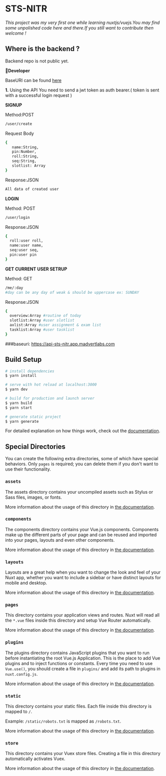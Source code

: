 # STS-NITR
*This project was my very first one while learning nuxtjs/vuejs.You may find some unpolished code here and there.If you still want to contribute then welcome !*


## Where is the backend ?
Backend repo is not public yet.


**🤵Developer**

BaseURI can be found [here](#baseuri)

**1.** Using the API 
You need to send a jwt token as auth bearer.( token is sent with a successful login request )

**SIGNUP**

Method:POST
```sh
/user/create
```
Request Body
```sh
{
   name:String,
   pin:Number,
   roll:String,
   seq:String,
   slotlist: Array
}
```
Response:JSON

```sh
All data of created user
```
**LOGIN**

Method: POST
```sh
/user/login
```
Response:JSON

```sh
{
  roll:user roll,
  name:user name,
  seq:user seq,
  pin:user pin
}
```
**GET CURRENT USER SETRUP**

Method: GET
```sh
/me/:day 
#day can be any day of weak & should be uppercase ex: SUNDAY
```
Response:JSON

```sh
{
  overview:Array #routine of today
  slotlist:Array #user slotlist
  axlist:Array #user assignment & exam list
  tasklist:Array #user tasklist
}
```

###baseuri: https://api-sts-nitr.app.madvertlabs.com
## Build Setup

```bash
# install dependencies
$ yarn install

# serve with hot reload at localhost:3000
$ yarn dev

# build for production and launch server
$ yarn build
$ yarn start

# generate static project
$ yarn generate
```

For detailed explanation on how things work, check out the [documentation](https://nuxtjs.org).

## Special Directories

You can create the following extra directories, some of which have special behaviors. Only `pages` is required; you can delete them if you don't want to use their functionality.

### `assets`

The assets directory contains your uncompiled assets such as Stylus or Sass files, images, or fonts.

More information about the usage of this directory in [the documentation](https://nuxtjs.org/docs/2.x/directory-structure/assets).

### `components`

The components directory contains your Vue.js components. Components make up the different parts of your page and can be reused and imported into your pages, layouts and even other components.

More information about the usage of this directory in [the documentation](https://nuxtjs.org/docs/2.x/directory-structure/components).

### `layouts`

Layouts are a great help when you want to change the look and feel of your Nuxt app, whether you want to include a sidebar or have distinct layouts for mobile and desktop.

More information about the usage of this directory in [the documentation](https://nuxtjs.org/docs/2.x/directory-structure/layouts).


### `pages`

This directory contains your application views and routes. Nuxt will read all the `*.vue` files inside this directory and setup Vue Router automatically.

More information about the usage of this directory in [the documentation](https://nuxtjs.org/docs/2.x/get-started/routing).

### `plugins`

The plugins directory contains JavaScript plugins that you want to run before instantiating the root Vue.js Application. This is the place to add Vue plugins and to inject functions or constants. Every time you need to use `Vue.use()`, you should create a file in `plugins/` and add its path to plugins in `nuxt.config.js`.

More information about the usage of this directory in [the documentation](https://nuxtjs.org/docs/2.x/directory-structure/plugins).

### `static`

This directory contains your static files. Each file inside this directory is mapped to `/`.

Example: `/static/robots.txt` is mapped as `/robots.txt`.

More information about the usage of this directory in [the documentation](https://nuxtjs.org/docs/2.x/directory-structure/static).

### `store`

This directory contains your Vuex store files. Creating a file in this directory automatically activates Vuex.

More information about the usage of this directory in [the documentation](https://nuxtjs.org/docs/2.x/directory-structure/store).
